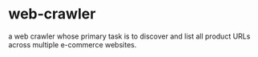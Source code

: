 # web-crawler
a web crawler whose primary task is to discover and list all product URLs across multiple e-commerce websites.
